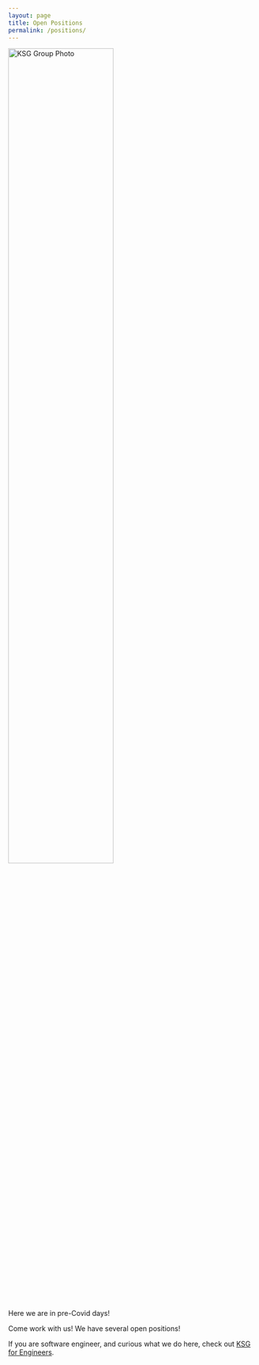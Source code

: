 ```yaml
---
layout: page
title: Open Positions
permalink: /positions/
---
```


<img src="/knowledge-systems/assets/images/group3.jpg" alt="KSG Group Photo" width=65%>
<p>Here we are in pre-Covid days!</p>
<p>Come work with us!  We have several open positions!</p>

If you are software engineer, and curious what we do here, check out <a href='../ksg_engineers/'>KSG for Engineers</a>.

<!-- * <a href="../senior-cloud-architect/">Senior Cloud Architect</a>
* <a href="../bioinformatics-engineer/">Bioinformatics Engineer</a> -->
<!-- * <a href="../software-engineer/">Software Engineer</a>
* <a href="../informatics-analyst">Informatics Analyst, Clinical Data Standards</a> -->
